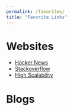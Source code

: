 ```yaml
---
permalink: /favorites/
title: "Favorite Links"
---
```


# Websites
* [Hacker News][hacker-news]
* [Stackoverflow][stackoverflow]
* [High Scalability][high-scalability]

# Blogs


[hacker-news]: https://news.ycombinator.com/
[stackoverflow]: https://stackoverflow.com/
[high-scalability]: http://highscalability.com/
